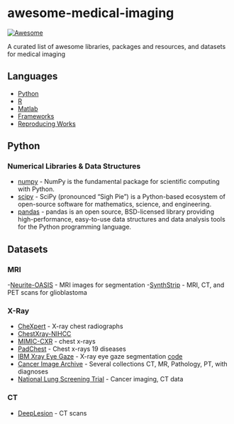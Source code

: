 # awesome-medical-imaging

[![Awesome](https://awesome.re/badge.svg)](https://awesome.re)

A curated list of awesome libraries, packages and resources, and datasets for medical imaging 

## Languages

- [Python](#python)
- [R](#r)
- [Matlab](#matlab)
- [Frameworks](#frameworks)
- [Reproducing Works](#reproducing-works)

## Python

### Numerical Libraries & Data Structures
- [numpy](https://www.numpy.org) - NumPy is the fundamental package for scientific computing with Python.
- [scipy](https://www.scipy.org) - SciPy (pronounced “Sigh Pie”) is a Python-based ecosystem of open-source software for mathematics, science, and engineering.
- [pandas](https://pandas.pydata.org) - pandas is an open source, BSD-licensed library providing high-performance, easy-to-use data structures and data analysis tools for the Python programming language.


## Datasets

### MRI

-[Neurite-OASIS](https://github.com/adalca/medical-datasets/blob/master/neurite-oasis.md) -   MRI images for segmentation
-[SynthStrip](https://w3id.org/synthstrip) -   MRI, CT, and PET scans for glioblastoma

### X-Ray

- [CheXpert](https://stanfordmlgroup.github.io/competitions/chexpert/) - X-ray chest radiographs 
- [ChestXray-NIHCC](https://nihcc.app.box.com/v/ChestXray-NIHCC)
- [MIMIC-CXR](https://physionet.org/physiobank/database/mimiccxr/) - chest x-rays  
- [PadChest](http://bimcv.cipf.es/bimcv-projects/padchest/) - Chest x-rays  19 diseases
- [IBM Xray Eye Gaze](https://physionet.org/content/egd-cxr/1.0.0/) - X-ray eye gaze segmentation [code](https://github.com/cxr-eye-gaze/eye-gaze-dataset) 
- [Cancer Image Archive](http://www.cancerimagingarchive.net/) - Several collections   CT, MR, Pathology, PT, with diagnoses  
- [National Lung Screening Trial](https://wiki.cancerimagingarchive.net/display/NLST/National+Lung+Screening+Trial) - Cancer imaging, CT data 

### CT
- [DeepLesion](https://nihcc.app.box.com/v/DeepLesion) - CT scans
